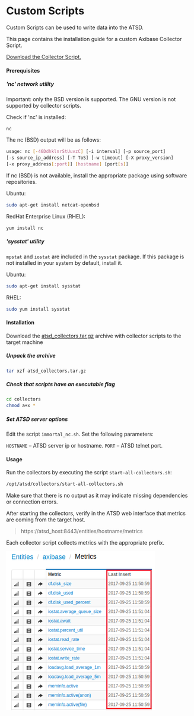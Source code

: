 # Custom Scripts

Custom Scripts can be used to write data into the ATSD.

This page contains the installation guide for a custom Axibase Collector Script.

[Download the Collector Script.](http://axibase.com/ftp/lz/atsd_collectors.tar.gz)

#### Prerequisites

##### 'nc' network utility

Important: only the BSD version is supported. The GNU version is not supported by collector scripts.

Check if 'nc' is installed:

```sh
nc
```

The nc (BSD) output will be as follows:

```sh
usage: nc [-46DdhklnrStUuvzC] [-i interval] [-p source_port]
[-s source_ip_address] [-T ToS] [-w timeout] [-X proxy_version]
[-x proxy_address[:port]] [hostname] [port[s]]
```

If nc (BSD) is not available, install the appropriate package using software repositories.

Ubuntu:

```sh
sudo apt-get install netcat-openbsd
```

RedHat Enterprise Linux (RHEL):

```sh
yum install nc
```

##### 'sysstat' utility

`mpstat` and `iostat` are included in the `sysstat` package. If this package is not installed in your system by default, install it.

Ubuntu:

```sh
sudo apt-get install sysstat
```

RHEL:

```sh
sudo yum install sysstat
```

#### Installation

Download the [atsd_collectors.tar.gz](http://axibase.com/ftp/lz/atsd_collectors.tar.gz) archive with collector scripts to the target machine

##### Unpack the archive

```sh
tar xzf atsd_collectors.tar.gz
```

##### Check that scripts have an executable flag

```sh
cd collectors
chmod a+x *
```

##### Set ATSD server options

Edit the script `immortal_nc.sh`. Set the following parameters:

`HOSTNAME` – ATSD server ip or hostname.
`PORT` – ATSD telnet port.

#### Usage

Run the collectors by executing the script `start-all-collectors.sh`:

```sh
/opt/atsd/collectors/start-all-collectors.sh
```

Make sure that there is no output as it may indicate missing dependencies or connection errors.

After starting the collectors, verify in the ATSD web interface that metrics are coming from the target host.

> https://atsd_host:8443/entities/hostname/metrics

Each collector script collects metrics with the appropriate prefix.

![](resources/collector-script-check_new.png)
